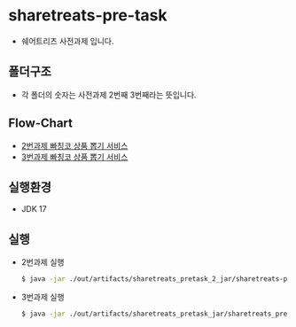 # sharetreats-pre-task
- 쉐어트리츠 사전과제 입니다.

## 폴더구조
- 각 폴더의 숫자는 사전과제 2번째 3번째라는 뜻입니다.

## Flow-Chart
- [2번과제 빠칭코 상품 뽑기 서비스](https://github.com/Dnadit/sharetreats-pre-task/blob/master/sharetreats-pretask-2/docs/flowChart-2.pdf)
- [3번과제 빠칭코 상품 뽑기 서비스](https://github.com/Dnadit/sharetreats-pre-task/blob/master/sharetreats-pretask-3/docs/flowChart-3.pdf)

## 실행환경
- JDK 17

## 실행
- 2번과제 실행
  ```bash
  $ java -jar ./out/artifacts/sharetreats_pretask_2_jar/sharetreats-pretask-2.jar
  ```

- 3번과제 실행
  ```bash
  $ java -jar ./out/artifacts/sharetreats_pretask_jar/sharetreats_pretask.jar
  ```
